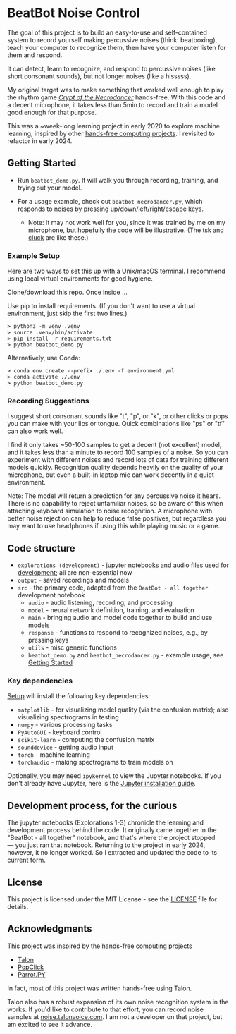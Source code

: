 # BeatBot Noise Control

The goal of this project is to build an easy-to-use and self-contained system to record yourself making percussive noises (think: beatboxing), teach your computer to recognize them, then have your computer listen for them and respond.

It can detect, learn to recognize, and respond to percussive noises (like short consonant sounds), but not longer noises (like a hisssss).

My original target was to make something that worked well enough to play the rhythm game *[Crypt of the Necrodancer](https://store.steampowered.com/app/247080/Crypt_of_the_NecroDancer/)* hands-free. With this code and a decent microphone, it takes less than 5min to record and train a model good enough for that purpose.

This was a ~week-long learning project in early 2020 to explore machine learning, inspired by other [hands-free computing projects](#acknowledgments). I revisited to refactor in early 2024.

## Getting Started

- Run `beatbot_demo.py`. It will walk you through recording, training, and trying out your model.

- For a usage example, check out `beatbot_necrodancer.py`, which responds to noises by pressing up/down/left/right/escape keys.
    - Note: It may not work well for you, since it was trained by me on my microphone, but hopefully the code will be illustrative. (The [tsk](https://www.youtube.com/watch?v=2BsMktG9ruw&t=16s) and [cluck](https://www.youtube.com/watch?v=4MiKHpcvI9M&t=65s) are like these.)

### Example Setup

Here are two ways to set this up with a Unix/macOS terminal. I recommend using local virtual environments for good hygiene.

Clone/download this repo. Once inside ...

Use pip to install requirements. (If you don't want to use a virtual environment, just skip the first two lines.)
```
> python3 -m venv .venv
> source .venv/bin/activate
> pip install -r requirements.txt
> python beatbot_demo.py
```

Alternatively, use Conda:
```
> conda env create --prefix ./.env -f environment.yml
> conda activate ./.env
> python beatbot_demo.py
```

### Recording Suggestions

I suggest short consonant sounds like "t", "p", or "k", or other clicks or pops you can make with your lips or tongue. Quick combinations like "ps" or "tf" can also work well. 

I find it only takes ~50-100 samples to get a decent (not excellent) model, and it takes less than a minute to record 100 samples of a noise. So you can experiment with different noises and record lots of data for training different models quickly. Recognition quality depends heavily on the quality of your microphone, but even a built-in laptop mic can work decently in a quiet environment.

Note: The model will return a prediction for any percussive noise it hears. There is no capability to reject unfamiliar noises, so be aware of this when attaching keyboard simulation to noise recognition. A microphone with better noise rejection can help to reduce false positives, but regardless you may want to use headphones if using this while playing music or a game.

## Code structure

- `explorations (development)` - jupyter notebooks and audio files used for [development](#development-process-for-the-curious); all are non-essential now
- `output` - saved recordings and models
- `src` - the primary code, adapted from the `BeatBot - all together` development notebook
    - `audio` - audio listening, recording, and processing
    - `model` - neural network definition, training, and evaluation
    - `main` - bringing audio and model code together to build and use models
    - `response` - functions to respond to recognized noises, e.g., by pressing keys
    - `utils` - misc generic functions
    - `beatbot_demo.py` and `beatbot_necrodancer.py` - example usage, see [Getting Started](#getting-started)


### Key dependencies

[Setup](#example-setup) will install the following key dependencies:
* `matplotlib` - for visualizing model quality (via the confusion matrix); also visualizing spectrograms in testing
* `numpy` - various processing tasks
* `PyAutoGUI` - keyboard control
* `scikit-learn` - computing the confusion matrix
* `sounddevice` - getting audio input
* `torch` - machine learning
* `torchaudio` - making spectrograms to train models on

Optionally, you may need `ipykernel` to view the Jupyter notebooks. If you don't already have Jupyter, here is the [Jupyter installation guide](https://jupyter.readthedocs.io/en/latest/install.html).

## Development process, for the curious

The jupyter notebooks (Explorations 1-3) chronicle the learning and development process behind the code. It originally came together in the "BeatBot - all together" notebook, and that's where the project stopped — you just ran that notebook. Returning to the project in early 2024, however, it no longer worked. So I extracted and updated the code to its current form.

## License

This project is licensed under the MIT License - see the [LICENSE](LICENSE) file for details.

## Acknowledgments

This project was inspired by the hands-free computing projects

* [Talon](https://talonvoice.com)
* [PopClick](https://github.com/trishume/PopClick)
* [Parrot.PY](https://github.com/chaosparrot/parrot.py)

In fact, most of this project was written hands-free using Talon.

Talon also has a robust expansion of its own noise recognition system in the works. If you'd like to contribute to that effort, you can record noise samples at [noise.talonvoice.com](https://noise.talonvoice.com). I am not a developer on that project, but am excited to see it advance.
